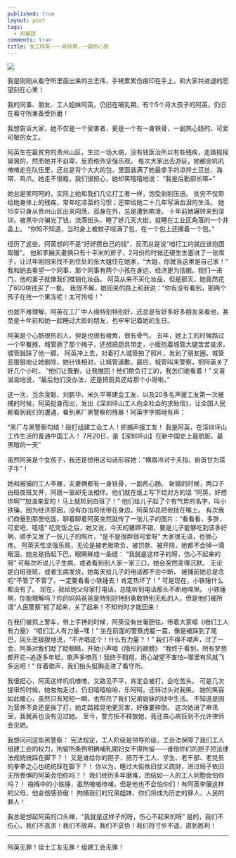 ```yaml
---
published: true
layout: post
tags:
  - 声援团
comments: true
title: 女工阿英——一身铁骨，一副热心肠
---
```


![](http://wx2.sinaimg.cn/mw690/0060lm7Tly1fu3p0yocjgj31400u0ne9.jpg)

我是刚刚从看守所里面出来的兰志伟，手铐累累伤痕印在手上，和大家共进退的愿望刻在心里！

我的同事、朋友、工人姐妹阿英，仍旧在哺乳期，有个5个月大孩子的阿英，仍旧在看守所里备受折磨！

我想告诉大家，她不仅是一个受害者，更是一个有一身铁骨，一副热心肠的，可爱可敬的女工。

阿英生在最贫穷的贵州山区，生过一场大病，没有钱医治所以有些残疾，走路摇摇晃晃的，然而她并不自卑，反而格外坚强乐观。
每次大家出去游玩，她都会叽叽喳喳走在队伍里，还总是背个大大的包，里面装满了她最拿手的凉拌土豆丝、海带、鸡爪。她走不很稳，我们很担心，她却笑嘻嘻地说：
“我是后勤部长嘛~”

她总是笑呵呵的，实际上她和我们几亿打工者一样，饱受剥削压迫。
贫穷不仅带给她身体上的残疾，常年吃凉菜的习惯；还带给她二十几年写满血泪的生活。
她15岁只身从贵州山区出来闯荡，孤身在外，总是遭到欺凌。
十年前她辗转来到深圳，被黑中介骗光了钱，流落街头，睡了好几天大街，就睡在工业区角落的一个井盖上。
“你知不知道，当时身上被蚊子咬满了包，在一个包上还摞着一个包。”

经历了这些，阿英想的不是“好好攒自己的钱”，反而总是说“咱打工的就应该抱团取暖”。
他和李展夫妻俩只有十平米的房子，2月份的时候还硬生生塞进了一张席子，让过年刚回来找不到住处的张大姐住在她家，“大姐，你就当这里是自己家！”
我和她去看望一个同事，那个同事有两个小孩在身边，经济更为拮据。我们一进门，他的妻子就像我们推销化妆品。
阿英从来不买化妆品，但是那天，她竟然花了600块钱买了一套。
我很不解，她回来的路上和我说：“你有没有看到，那两个孩子在抢一个果冻呢！太可怜啦！”

也就不难理解，阿英在工厂中人缘特别特别好，还总是有好多好多朋友来看他，甚至是十年前和她一起睡过大街的朋友，也牢牢记着她的生日。


阿英是个心肠很热的人，但是也很有棱角，很有骨气。
去年，她上工的时候路过一个早餐摊，城管掀了那个摊子，还想把厨具带走，小贩抱着城管大腿苦苦哀求，城管就踩了他一脚。
阿英冲上去，对着打人城管拍了照片，发到了朋友圈。城管恶狠狠地让她删除，她针锋相对，让城管道歉。最后，城管叫来警察，把阿英关了好几个小时。
”他们让我删，让我撤回！他们欺负打工的，我怎们能看着！”
又喜滋滋地说，“最后他们没办法，还是把厨具还给那个小哥啦。”

这一次，当余浚聪、刘鹏华、米久平等建会工友、以及20多名声援工友第一次被捕的时候，阿英挺身而出，发出《深圳坪山工人向全社会的求助信》，让全国人民都看到我们的遭遇，看到黑厂黑警察的残暴！阿英字字掷地有声：

“黑厂与黑警察勾结！殴打组建工会工人！抓捕声援工友！
我是阿英，在深圳坪山工作生活的普通中国工人！
7月20日，是【深圳坪山】在新中国史上最肮脏、最黑暗的一天”

虽然阿英是个女孩子，我还是想用这句话形容她：“横眉冷对千夫指，俯首甘为孺子牛”！


她和被捕的工人李展，夫妻俩都有一身铁骨，一副热心肠。
新婚的时候，两口子白班夜班叉开，同居一室却无法相伴。他们就在纸上写下给对方的话
“阿英，好想你啊”“加油亲爱的！马上就轮到白班了！”
他们给儿子起了个有气势的名字，叫小铁锤。因为经济原因，没有办法将他带在身边。阿英却总把他挂在嘴上。
有次我们商量到那里吃饭，聊着聊着阿英突然就传了一张儿子的图片：“看看看，多胖，可爱吧，嘻嘻"
吃完饭之后，她又说，今天的猪蹄不错，要是儿子能够吃到该多好啊，顺手又发了一张儿子的照片，“是不是很胖很可爱呀”
大家很无语，也很心疼。
阿英天性坚强乐观，无论是被老板欺负、被罚款、被开除，她都不会掉一滴眼泪，她总是扬起下巴，眼睛眯成一条缝：
“我就是这样子的呀，伤心不起来的呀”
可每次听说儿子生病，或者看到别人家一家三口，她会突然变得沉默。
无论是白班夜班，或者生病发烧，她每天给儿子的电话都不会中断，
被捕前她总是念叨“不管了不管了，一定要看看小铁锤去！肯定热坏了！”
可是现在，小铁锤什么都没有了。
现在，我给她父母家打电话，总能听到电话那头不断地啼哭。
 小铁锤啊，你能理解吗？你的妈妈爸爸是特别好特别勇敢特别无私的人，但是他们被所谓“人民警察”抓了起来，关了起来！不知何时才能回来！


在我们被抓上警车，带上手铐的时候，阿英没有丝毫胆怯，带着大家唱《咱们工人有力量》
“咱们工人有力量~嘿！”
坐在前面的警察虎躯一震，像是被踩到了尾巴，回头恶狠狠地说，“不许唱这个！什么有力量？！”
我们不得不噤声，过了一会，阿英对我们眨了眨眼睛，开始小声唱《隐形的翅膀》
“我终于看到，所有梦想都开花~追逐多年轻，歌声多嘹亮！我终于翱翔，用心凝望不害怕~哪里有风就飞多远吧！”
伴着歌声，我们抬头挺胸走进了看守所。

我很担心，阿英这样叽叽喳喳，又路见不平，肯定会被打，会吃苦头。
可是几次提审的时候，她匆匆走过，仍旧嘻嘻哈哈，乐呵呵。还转过头对我笑。
她的笑容如此暖心，虽然只有短短一瞬，也照亮了我们兄弟姐妹的狱中生活。
不知道是因为营养不良还是挨了打，她走路摇晃地更厉害，好像要摔倒。
这次她进了审讯室，我就再也没有见过她。
至今，警方拒不释放她，竟还丧心病狂到不允许律师会见她。

我想问问这些黑警察：
宪法规定，工人阶级是领导阶级，工会法保障了我们工人组建工会的权力，拘留所条例明确哺乳期妇女不得拘留——谁借你们的胆子把法律法规统统踩在脚下？！
又是谁给你的胆子，把万千工人、学生、老干部、老党员的拳拳之心也统统踩在脚下？！
你以为，睡过大街依旧仗义疏财，进过局子依旧无所畏惧的阿英会怕你吗？！
我们经历多年磨难，团结如一人的工人同胞会怕你吗？！
襁褓中的小铁锤，虽然嗷嗷待哺，但是他也不会怕你们！有阿英李展这样的父母，他会倍感骄傲！
拘捕我们的兄弟姐妹，你们将成为历史的罪人，人民的罪人！

我总是想起阿英的口头禅，“我就是这样子的呀，伤心不起来的呀”
是的，我们不伤心，我们不哀求！我们不放弃，我们不妥协！我们将寸步不退，直到胜利！

---

阿英无罪！佳士工友无罪！组建工会无罪！
